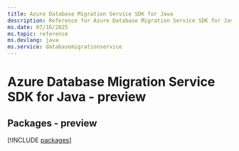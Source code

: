 ```yaml
---
title: Azure Database Migration Service SDK for Java
description: Reference for Azure Database Migration Service SDK for Java
ms.date: 07/16/2025
ms.topic: reference
ms.devlang: java
ms.service: databasemigrationservice
---
```

# Azure Database Migration Service SDK for Java - preview
## Packages - preview
[!INCLUDE [packages](database-migration-service-index.md)]